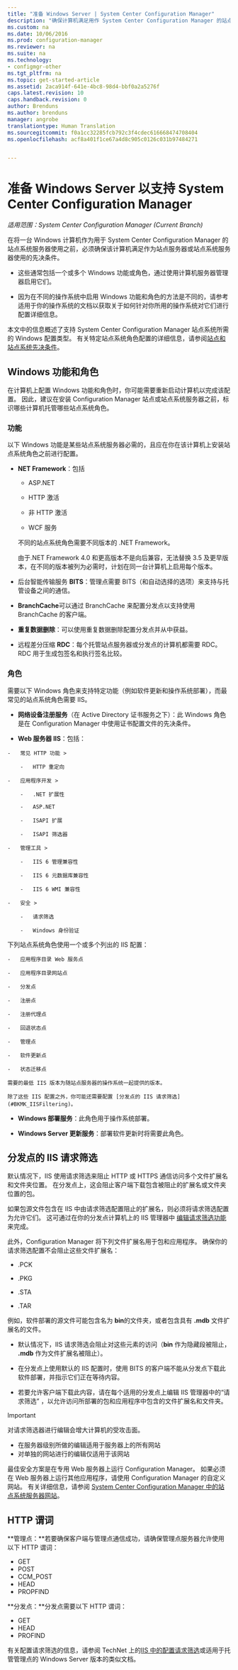 ```yaml
---
title: "准备 Windows Server | System Center Configuration Manager"
description: "确保计算机满足用作 System Center Configuration Manager 的站点服务器或站点系统服务器的先决条件。"
ms.custom: na
ms.date: 10/06/2016
ms.prod: configuration-manager
ms.reviewer: na
ms.suite: na
ms.technology:
- configmgr-other
ms.tgt_pltfrm: na
ms.topic: get-started-article
ms.assetid: 2aca914f-641e-4bc8-98d4-bbf0a2a5276f
caps.latest.revision: 10
caps.handback.revision: 0
author: Brenduns
ms.author: brenduns
manager: angrobe
translationtype: Human Translation
ms.sourcegitcommit: f0a1cc32285fcb792c3f4cdec616668474708404
ms.openlocfilehash: acf8a401f1ce67a4d8c905c0126c031b97484271


---
```

# <a name="prepare-windows-servers-to-support-system-center-configuration-manager"></a>准备 Windows Server 以支持 System Center Configuration Manager

*适用范围：System Center Configuration Manager (Current Branch)*

在将一台 Windows 计算机作为用于 System Center Configuration Manager 的站点系统服务器使用之前，必须确保该计算机满足作为站点服务器或站点系统服务器使用的先决条件。  

-   这些通常包括一个或多个 Windows 功能或角色，通过使用计算机服务器管理器启用它们。  

-   因为在不同的操作系统中启用 Windows 功能和角色的方法是不同的，请参考适用于你的操作系统的文档以获取关于如何针对你所用的操作系统对它们进行配置详细信息。  

本文中的信息概述了支持 System Center Configuration Manager 站点系统所需的 Windows 配置类型。 有关特定站点系统角色配置的详细信息，请参阅[站点和站点系统先决条件](/sccm/core/plan-design/configs/site-and-site-system-prerequisites)。

##  <a name="a-namebkmkwinfeaturesa-windows-features-and-roles"></a><a name="BKMK_WinFeatures"></a>Windows 功能和角色  
 在计算机上配置 Windows 功能和角色时，你可能需要重新启动计算机以完成该配置。 因此，建议在安装 Configuration Manager 站点或站点系统服务器之前，标识哪些计算机托管哪些站点系统角色。
### <a name="features"></a>功能  
 以下 Windows 功能是某些站点系统服务器必需的，且应在你在该计算机上安装站点系统角色之前进行配置。  

-   **NET Framework**：包括  

    -   ASP.NET  

    -   HTTP 激活  

    -   非 HTTP 激活  

    -   WCF 服务  

    不同的站点系统角色需要不同版本的 .NET Framework。  

    由于.NET Framework 4.0 和更高版本不是向后兼容，无法替换 3.5 及更早版本，在不同的版本被列为必需时，计划在同一台计算机上启用每个版本。  

-   后台智能传输服务 **BITS**：管理点需要 BITS（和自动选择的选项）来支持与托管设备之间的通信。  

-   **BranchCache**可以通过 BranchCache 来配置分发点以支持使用 BranchCache 的客户端。  

-   **重复数据删除**：可以使用重复数据删除配置分发点并从中获益。  

-   远程差分压缩 **RDC**：每个托管站点服务器或分发点的计算机都需要 RDC。   
    RDC 用于生成包签名和执行签名比较。  

### <a name="roles"></a>角色  
 需要以下 Windows 角色来支持特定功能（例如软件更新和操作系统部署），而最常见的站点系统角色需要 IIS。  

 -   **网络设备注册服务**（在 Active Directory 证书服务之下）：此 Windows 角色是在 Configuration Manager 中使用证书配置文件的先决条件。  

 -   **Web 服务器 IIS**：包括：  

    -   常见 HTTP 功能 >  

        -   HTTP 重定向  

    -   应用程序开发 >  

        -   .NET 扩展性  

        -   ASP.NET  

        -   ISAPI 扩展  

        -   ISAPI 筛选器  

    -   管理工具 >  

        -   IIS 6 管理兼容性  

        -   IIS 6 元数据库兼容性  

        -   IIS 6 WMI 兼容性  

    -   安全 >  

        -   请求筛选  

        -   Windows 身份验证  

 下列站点系统角色使用一个或多个列出的 IIS 配置：  

    -   应用程序目录 Web 服务点  

    -   应用程序目录网站点  

    -   分发点  

    -   注册点  

    -   注册代理点  

    -   回退状态点  

    -   管理点  

    -   软件更新点  

    -   状态迁移点  

    需要的最低 IIS 版本为随站点服务器的操作系统一起提供的版本。  

    除了这些 IIS 配置之外，你可能还需要配置 [分发点的 IIS 请求筛选](#BKMK_IISFiltering)。  

-   **Windows 部署服务**：此角色用于操作系统部署。  

-   **Windows Server 更新服务**：部署软件更新时将需要此角色。  

##  <a name="a-namebkmkiisfilteringa-iis-request-filtering-for-distribution-points"></a><a name="BKMK_IISFiltering"></a>分发点的 IIS 请求筛选  
 默认情况下，IIS 使用请求筛选来阻止 HTTP 或 HTTPS 通信访问多个文件扩展名和文件夹位置。 在分发点上，这会阻止客户端下载包含被阻止的扩展名或文件夹位置的包。  

 如果包源文件包含在 IIS 中由请求筛选配置阻止的扩展名，则必须将请求筛选配置为允许它们。 这可通过在你的分发点计算机上的 IIS 管理器中 [编辑请求筛选功能](https://technet.microsoft.com/library/hh831621.aspx) 来完成。  

 此外，Configuration Manager 将下列文件扩展名用于包和应用程序。 确保你的请求筛选配置不会阻止这些文件扩展名：  

-   .PCK  

-   .PKG  

-   .STA  

-   .TAR  

例如，软件部署的源文件可能包含名为 **bin**的文件夹，或者包含具有 **.mdb** 文件扩展名的文件。  

-   默认情况下，IIS 请求筛选会阻止对这些元素的访问（**bin** 作为隐藏段被阻止， **.mdb** 作为文件扩展名被阻止）。  

-   在分发点上使用默认的 IIS 配置时，使用 BITS 的客户端不能从分发点下载此软件部署，并指示它们正在等待内容。  

-   若要允许客户端下载此内容，请在每个适用的分发点上编辑 IIS 管理器中的“请求筛选”  ，以允许访问所部署的包和应用程序中包含的文件扩展名和文件夹。  

> [!IMPORTANT]  
>  对请求筛选器进行编辑会增大计算机的受攻击面。  
>   
>  -   在服务器级别所做的编辑适用于服务器上的所有网站  
> -   对单独的网站进行的编辑仅适用于该网站  
>   
>  最佳安全方案是在专用 Web 服务器上运行 Configuration Manager。 如果必须在 Web 服务器上运行其他应用程序，请使用 Configuration Manager 的自定义网站。 有关详细信息，请参阅 [System Center Configuration Manager 中的站点系统服务器网站](../../../core/plan-design/network/websites-for-site-system-servers.md)。  

## <a name="http-verbs"></a>HTTP 谓词
**管理点：**若要确保客户端与管理点通信成功，请确保管理点服务器允许使用以下 HTTP 谓词：  
 - GET
 - POST
 - CCM_POST
 - HEAD
 - PROPFIND

**分发点：**分发点需要以下 HTTP 谓词：
 - GET
 - HEAD
 - PROFIND

有关配置请求筛选的信息，请参阅 TechNet 上的[IIS 中的配置请求筛选](https://technet.microsoft.com/library/hh831621.aspx#Verbs)或适用于托管管理点的 Windows Server 版本的类似文档。



<!--HONumber=Nov16_HO1-->


